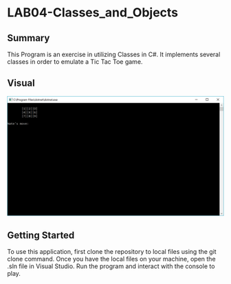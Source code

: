 # LAB04-Classes_and_Objects

## Summary

This Program is an exercise in utilizing Classes in C#.
It implements several classes in order to emulate a Tic Tac Toe game.


## Visual

![screen_cap](/Tic_Tac_Toe/Assets/Capture.PNG)

## Getting Started

To use this application, first clone the repository to local files using the git clone command.
Once you have the local files on your machine, open the .sln file in Visual Studio.
Run the program and interact with the console to play.